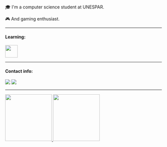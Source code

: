 :mortar_board: I'm a computer science student at UNESPAR.

:video_game: And gaming enthusiast.

---
#### Learning:

<img loading="lazy" src="https://cdn.jsdelivr.net/gh/devicons/devicon/icons/java/java-original.svg" width="40" height="40"/>

---

#### Contact info:

<div>
<a href = "mailto:samuel20018@gmail.com"><img loading="lazy" src="https://img.shields.io/badge/samuel20018@gmail.com-d14836?style=for-the-badge&logo=gmail&logoColor=white" target="_blank"></a>
<a href="https://www.linkedin.com/in/samuel-salvador" target="_blank"><img loading="lazy" src="https://img.shields.io/badge/-samuel--salvador-%230077B5?style=for-the-badge&logo=linkedin&logoColor=white" target="_blank"></a>   
</div>

---

<div>
<a href="https://github.com/Samuel-Salvador">
<img loading="lazy" height="150em" src="https://github-readme-stats.vercel.app/api/top-langs/?username=Samuel-Salvador&layout=compact&langs_count=7&theme=dracula"/>
<img loading="lazy" height="150em" src="https://github-readme-stats.vercel.app/api?username=Samuel-Salvador&show_icons=true&theme=dracula&include_all_commits=true&count_private=true"/>
</div>
